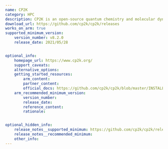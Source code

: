 ```yaml
---
name: CP2K
category: HPC
description: CP2K is an open-source quantum chemistry and molecular dynamics software package designed to perform simulations of solid-state, liquid, molecular, and biological systems.
download_url: https://github.com/cp2k/cp2k/releases
works_on_arm: true
supported_minimum_version:
    version_number: v8.2.0
    release_date: 2021/05/28


optional_info:
    homepage_url: https://www.cp2k.org/
    support_caveats:
    alternative_options:
    getting_started_resources:
        arm_content:
        partner_content:
        official_docs: https://github.com/cp2k/cp2k/blob/master/INSTALL.md
    arm_recommended_minimum_version:
        version_number:
        release_date:
        reference_content:
        rationale:


optional_hidden_info:
    release_notes__supported_minimum: https://github.com/cp2k/cp2k/releases/tag/v8.2.0
    release_notes__recommended_minimum:
    other_info:
---
```


